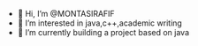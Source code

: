 - 👋 Hi, I’m @MONTASIRAFIF
- 👀 I’m interested in java,c++,academic writing
- 🌱 I’m currently building a project based on java



<!---
MONTASIRAFIF/MONTASIRAFIF is a ✨ special ✨ repository because its `README.md` (this file) appears on your GitHub profile.
You can click the Preview link to take a look at your changes.
--->

